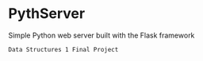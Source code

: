 # PythServer

Simple Python web server built with the Flask framework

```
Data Structures 1 Final Project
```
